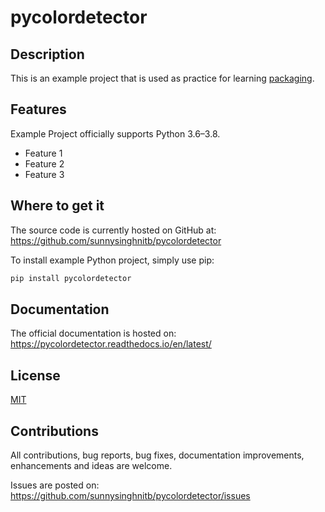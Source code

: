 # pycolordetector

## Description

This is an example project that is used as practice for learning [packaging][pcking].


## Features

Example Project officially supports Python 3.6–3.8.

* Feature 1
* Feature 2
* Feature 3


## Where to get it

The source code is currently hosted on GitHub at:
https://github.com/sunnysinghnitb/pycolordetector

To install example Python project, simply use pip:
```sh
pip install pycolordetector
```


## Documentation

The official documentation is hosted on:
https://pycolordetector.readthedocs.io/en/latest/

## License

[MIT][mit]


## Contributions

All contributions, bug reports, bug fixes, documentation improvements, enhancements and ideas are welcome.

Issues are posted on:
https://github.com/sunnysinghnitb/pycolordetector/issues


[pcking]: https://packaging.python.org
[mit]: https://github.com/sunnysinghnitb/pycolordetector/blob/master/LICENSE
"# example-project"
